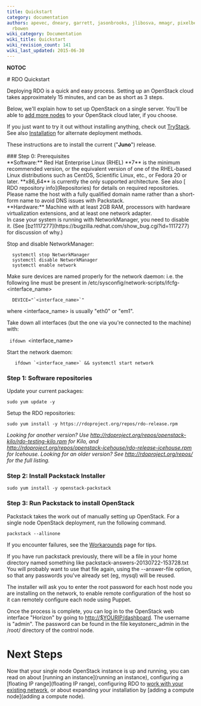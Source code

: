 ```yaml
---
title: Quickstart
category: documentation
authors: apevec, dneary, garrett, jasonbrooks, jlibosva, mmagr, pixelbeat, pmyers,
  rbowen
wiki_category: Documentation
wiki_title: Quickstart
wiki_revision_count: 141
wiki_last_updated: 2015-06-30
---
```


__NOTOC__

<div class="bg-boxes bg-boxes-single">
<div class="row">
<div class="offset3 span8">
# RDO Quickstart

Deploying RDO is a quick and easy process. Setting up an OpenStack cloud takes approximately 15 minutes, and can be as short as 3 steps.

Below, we'll explain how to set up OpenStack on a single server. You'll be able to [add more nodes](Adding_a_compute_node) to your OpenStack cloud later, if you choose.

If you just want to try it out without installing anything, check out [TryStack](http://trystack.org). See also [Installation](Install#Installation) for alternate deployment methods.

These instructions are to install the current ("**Juno**") release.

</div>
</div>
<div class="row">
<div class="offset3 span8 pull-s">
### Step 0: Prerequisites

<div class="row">
<div class="span4">
**Software:** Red Hat Enterprise Linux (RHEL) **7** is the minimum recommended version, or the equivalent version of one of the RHEL-based Linux distributions such as CentOS, Scientific Linux, etc., or Fedora 20 or later. **x86_64** is currently the only supported architecture. See also [ RDO repository info](Repositories) for details on required repositories. Please name the host with a fully qualified domain name rather than a short-form name to avoid DNS issues with Packstack.

</div>
<div class="span4">
**Hardware:** Machine with at least 2GB RAM, processors with hardware virtualization extensions, and at least one network adapter.

</div>
</div>
In case your system is running with NetworkManager, you need to disable it. (See [bz1117277](https://bugzilla.redhat.com/show_bug.cgi?id=1117277) for discussion of why.)

Stop and disable NetworkManager:

      systemctl stop NetworkManager
      systemctl disable NetworkManager
      systemctl enable network

Make sure devices are named properly for the network daemon: i.e. the following line must be present in /etc/sysconfig/network-scripts/ifcfg-<interface_name>

      DEVICE="`<interface_name>`"

where <interface_name> is usually "eth0" or "em1".

Take down all interfaces (but the one via you're connected to the machine) with:

` ifdown `<interface_name>

Start the network daemon:

       ifdown `<interface_name>` && systemctl start network

### Step 1: Software repositories

Update your current packages:

    sudo yum update -y

Setup the RDO repositories:

    sudo yum install -y https://rdoproject.org/repos/rdo-release.rpm

*Looking for another version? Use <http://rdoproject.org/repos/openstack-kilo/rdo-testing-kilo.rpm> for Kilo, and <http://rdoproject.org/repos/openstack-icehouse/rdo-release-icehouse.rpm> for Icehouse. Looking for an older version? See <http://rdoproject.org/repos/> for the full listing.*

### Step 2: Install Packstack Installer

    sudo yum install -y openstack-packstack

### Step 3: Run Packstack to install OpenStack

Packstack takes the work out of manually setting up OpenStack. For a single node OpenStack deployment, run the following command.

    packstack --allinone

If you encounter failures, see the [Workarounds](Workarounds) page for tips.

If you have run packstack previously, there will be a file in your home directory named something like packstack-answers-20130722-153728.txt You will probably want to use that file again, using the --answer-file option, so that any passwords you've already set (eg, mysql) will be reused.

The installer will ask you to enter the root password for each host node you are installing on the network, to enable remote configuration of the host so it can remotely configure each node using Puppet.

Once the process is complete, you can log in to the OpenStack web interface "Horizon" by going to <http://$YOURIP/dashboard>. The username is "admin". The password can be found in the file keystonerc_admin in the /root/ directory of the control node.

# Next Steps

Now that your single node OpenStack instance is up and running, you can read on about [running an instance](running an instance), configuring a [floating IP range](floating IP range), configuring RDO to [work with your existing network](Neutron_with_existing_external_network), or about expanding your installation by [adding a compute node](adding a compute node).

</div>
</div>
<div class="row">
<div class="offset2 span8">
</div>
</div>
<Category:Documentation>
